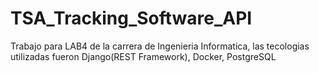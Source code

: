 # TSA_Tracking_Software_API
Trabajo para LAB4 de la carrera de Ingenieria Informatica, las tecologias utilizadas fueron Django(REST Framework), Docker, PostgreSQL 
